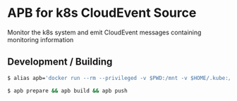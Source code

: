 # APB for k8s CloudEvent Source

Monitor the k8s system and emit CloudEvent messages containing monitoring information

## Development / Building

```bash
$ alias apb='docker run --rm --privileged -v $PWD:/mnt -v $HOME/.kube:/.kube -v /var/run/docker.sock:/var/run/docker.sock -u $UID docker.io/ansibleplaybookbundle/apb-tools:release-1.1'
```

```bash
$ apb prepare && apb build && apb push
```  